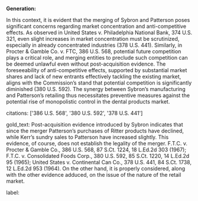 **Generation:**

In this context, it is evident that the merging of Sybron and Patterson poses significant concerns regarding market concentration and anti-competitive effects. As observed in United States v. Philadelphia National Bank, 374 U.S. 321, even slight increases in market concentration must be scrutinized, especially in already concentrated industries (378 U.S. 441). Similarly, in Procter & Gamble Co. v. FTC, 386 U.S. 568, potential future competition plays a critical role, and merging entities to preclude such competition can be deemed unlawful even without post-acquisition evidence. The foreseeability of anti-competitive effects, supported by substantial market shares and lack of new entrants effectively tackling the existing market, aligns with the Commission’s stand that potential competition is significantly diminished (380 U.S. 592). The synergy between Sybron’s manufacturing and Patterson’s retailing thus necessitates preventive measures against the potential rise of monopolistic control in the dental products market.

citations: ['386 U.S. 568', '380 U.S. 592', '378 U.S. 441']

gold_text: Post-acquisition evidence introduced by Sybron indicates that since the merger Patterson’s purchases of Ritter products have declined, while Kerr’s sundry sales to Patterson have increased slightly. This evidence, of course, does not establish the legality of the merger. F.T.C. v. Procter & Gamble Co., 386 U.S. 568, 87 S.Ct. 1224, 18 L.Ed.2d 303 (1967); F.T.C. v. Consolidated Foods Corp., 380 U.S. 592, 85 S.Ct. 1220, 14 L.Ed.2d 95 (1965); United States v. Continental Can Co., 378 U.S. 441, 84 S.Ct. 1738, 12 L.Ed.2d 953 (1964). On the other hand, it is properly considered, along with the other evidence adduced, on the issue of the nature of the retail market.

label: 